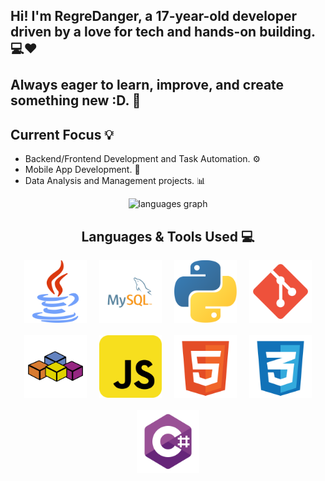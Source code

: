 ## Hi! I'm RegreDanger, a 17-year-old developer driven by a love for tech and hands-on building.💻❤<br><br>Always eager to learn, improve, and create something new :D. 🚀
## Current Focus 💡
- Backend/Frontend Development and Task Automation. ⚙
- Mobile App Development. 📱
- Data Analysis and Management projects. 📊

<div align="center">
  <img src="https://github-readme-stats.vercel.app/api/top-langs?username=RegreDanger&locale=en&hide_title=false&layout=compact&card_width=320&langs_count=6&theme=radical&hide_border=false" height="150" alt="languages graph" />
</div>


<div align="center">
  <h2>Languages & Tools Used 💻</h2>
  <div style="display: flex; flex-wrap: wrap; justify-content: center; gap: 20px;">
    <img src="https://github.com/RegreDanger/RegreDanger/blob/main/assets/java.svg" width="100" height="100" alt="Java">
    <img src="https://github.com/RegreDanger/RegreDanger/blob/main/assets/mysql.svg" width="100" height="100" alt="MySQL">
    <img src="https://github.com/RegreDanger/RegreDanger/blob/main/assets/python.svg" width="100" height="100" alt="Python">
    <img src="https://github.com/RegreDanger/RegreDanger/blob/main/assets/git.svg" width="100" height="100" alt="Git">
    <img src="https://github.com/RegreDanger/RegreDanger/blob/main/assets/vba.svg" width="100" height="100" alt="VBA">
    <img src="https://github.com/RegreDanger/RegreDanger/blob/main/assets/javascript.svg" width="100" height="100" alt="JavaScript">
    <img src="https://github.com/RegreDanger/RegreDanger/blob/main/assets/html5.svg" width="100" height="100" alt="HTML5">
    <img src="https://github.com/RegreDanger/RegreDanger/blob/main/assets/css.svg" width="100" height="100" alt="CSS">
    <img src="https://github.com/RegreDanger/RegreDanger/blob/main/assets/csharp.svg" width="100" height="100" alt="C#">
  </div>
</div>


<!--
**RegreDanger/RegreDanger** is a ✨ _special_ ✨ repository because its `README.md` (this file) appears on your GitHub profile.

Here are some ideas to get you started:

- 🔭 I’m currently working on ...
- 🌱 I’m currently learning ...
- 👯 I’m looking to collaborate on ...
- 🤔 I’m looking for help with ...
- 💬 Ask me about ...
- 📫 How to reach me: ...
- 😄 Pronouns: ...
- ⚡ Fun fact: ...
-->
